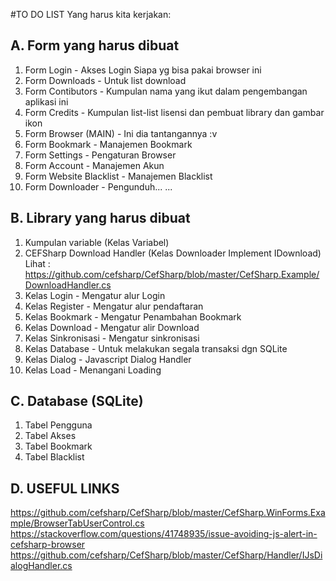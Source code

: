 ﻿#TO DO LIST
Yang harus kita kerjakan:

## A. Form yang harus dibuat
1. Form Login - Akses Login Siapa yg bisa pakai browser ini
2. Form Downloads - Untuk list download
3. Form Contibutors - Kumpulan nama yang ikut dalam pengembangan aplikasi ini
4. Form Credits - Kumpulan list-list lisensi dan pembuat library dan gambar ikon
5. Form Browser (MAIN) - Ini dia tantangannya :v
6. Form Bookmark - Manajemen Bookmark
7. Form Settings - Pengaturan Browser
8. Form Account - Manajemen Akun
9. Form Website Blacklist - Manajemen Blacklist
10. Form Downloader - Pengunduh...
...

## B. Library yang harus dibuat
1. Kumpulan variable (Kelas Variabel)
2. CEFSharp Download Handler (Kelas Downloader Implement IDownload)
   Lihat : https://github.com/cefsharp/CefSharp/blob/master/CefSharp.Example/DownloadHandler.cs
3. Kelas Login - Mengatur alur Login
4. Kelas Register - Mengatur alur pendaftaran
5. Kelas Bookmark - Mengatur Penambahan Bookmark
6. Kelas Download - Mengatur alir Download
7. Kelas Sinkronisasi - Mengatur sinkronisasi
8. Kelas Database - Untuk melakukan segala transaksi dgn SQLite
9. Kelas Dialog - Javascript Dialog Handler
10. Kelas Load - Menangani Loading

## C. Database (SQLite)
1. Tabel Pengguna
2. Tabel Akses
3. Tabel Bookmark
4. Tabel Blacklist

## D. USEFUL LINKS
https://github.com/cefsharp/CefSharp/blob/master/CefSharp.WinForms.Example/BrowserTabUserControl.cs
https://stackoverflow.com/questions/41748935/issue-avoiding-js-alert-in-cefsharp-browser
https://github.com/cefsharp/CefSharp/blob/master/CefSharp/Handler/IJsDialogHandler.cs
